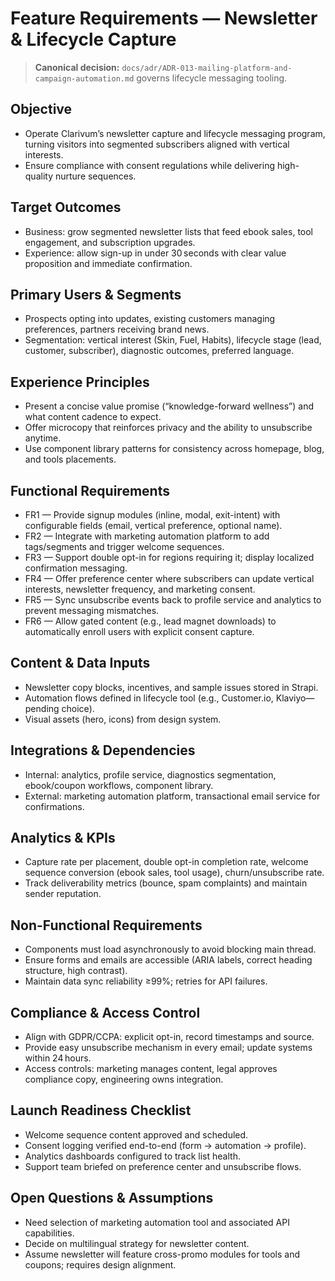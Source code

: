 # Feature Requirements — Newsletter & Lifecycle Capture

> **Canonical decision:** `docs/adr/ADR-013-mailing-platform-and-campaign-automation.md` governs lifecycle messaging tooling.

## Objective
- Operate Clarivum’s newsletter capture and lifecycle messaging program, turning visitors into segmented subscribers aligned with vertical interests.
- Ensure compliance with consent regulations while delivering high-quality nurture sequences.

## Target Outcomes
- Business: grow segmented newsletter lists that feed ebook sales, tool engagement, and subscription upgrades.
- Experience: allow sign-up in under 30 seconds with clear value proposition and immediate confirmation.

## Primary Users & Segments
- Prospects opting into updates, existing customers managing preferences, partners receiving brand news.
- Segmentation: vertical interest (Skin, Fuel, Habits), lifecycle stage (lead, customer, subscriber), diagnostic outcomes, preferred language.

## Experience Principles
- Present a concise value promise (“knowledge-forward wellness”) and what content cadence to expect.
- Offer microcopy that reinforces privacy and the ability to unsubscribe anytime.
- Use component library patterns for consistency across homepage, blog, and tools placements.

## Functional Requirements
- FR1 — Provide signup modules (inline, modal, exit-intent) with configurable fields (email, vertical preference, optional name).
- FR2 — Integrate with marketing automation platform to add tags/segments and trigger welcome sequences.
- FR3 — Support double opt-in for regions requiring it; display localized confirmation messaging.
- FR4 — Offer preference center where subscribers can update vertical interests, newsletter frequency, and marketing consent.
- FR5 — Sync unsubscribe events back to profile service and analytics to prevent messaging mismatches.
- FR6 — Allow gated content (e.g., lead magnet downloads) to automatically enroll users with explicit consent capture.

## Content & Data Inputs
- Newsletter copy blocks, incentives, and sample issues stored in Strapi.
- Automation flows defined in lifecycle tool (e.g., Customer.io, Klaviyo—pending choice).
- Visual assets (hero, icons) from design system.

## Integrations & Dependencies
- Internal: analytics, profile service, diagnostics segmentation, ebook/coupon workflows, component library.
- External: marketing automation platform, transactional email service for confirmations.

## Analytics & KPIs
- Capture rate per placement, double opt-in completion rate, welcome sequence conversion (ebook sales, tool usage), churn/unsubscribe rate.
- Track deliverability metrics (bounce, spam complaints) and maintain sender reputation.

## Non-Functional Requirements
- Components must load asynchronously to avoid blocking main thread.
- Ensure forms and emails are accessible (ARIA labels, correct heading structure, high contrast).
- Maintain data sync reliability ≥99%; retries for API failures.

## Compliance & Access Control
- Align with GDPR/CCPA: explicit opt-in, record timestamps and source.
- Provide easy unsubscribe mechanism in every email; update systems within 24 hours.
- Access controls: marketing manages content, legal approves compliance copy, engineering owns integration.

## Launch Readiness Checklist
- Welcome sequence content approved and scheduled.
- Consent logging verified end-to-end (form → automation → profile).
- Analytics dashboards configured to track list health.
- Support team briefed on preference center and unsubscribe flows.

## Open Questions & Assumptions
- Need selection of marketing automation tool and associated API capabilities.
- Decide on multilingual strategy for newsletter content.
- Assume newsletter will feature cross-promo modules for tools and coupons; requires design alignment.
